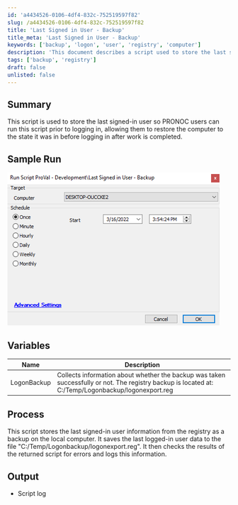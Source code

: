```yaml
---
id: 'a4434526-0106-4df4-832c-752519597f82'
slug: /a4434526-0106-4df4-832c-752519597f82
title: 'Last Signed in User - Backup'
title_meta: 'Last Signed in User - Backup'
keywords: ['backup', 'logon', 'user', 'registry', 'computer']
description: 'This document describes a script used to store the last signed-in user information for PRONOC users, allowing them to restore their computer to its previous state after work is completed. It details the process of creating a registry backup and logging the results.'
tags: ['backup', 'registry']
draft: false
unlisted: false
---
```


## Summary

This script is used to store the last signed-in user so PRONOC users can run this script prior to logging in, allowing them to restore the computer to the state it was in before logging in after work is completed.

## Sample Run

![Sample Run](../../../static/img/docs/a4434526-0106-4df4-832c-752519597f82/image_1.png)

## Variables

| Name          | Description                                                                                       |
|---------------|---------------------------------------------------------------------------------------------------|
| LogonBackup   | Collects information about whether the backup was taken successfully or not. The registry backup is located at: C:/Temp/Logonbackup/logonexport.reg |

## Process

This script stores the last signed-in user information from the registry as a backup on the local computer. It saves the last logged-in user data to the file "C:/Temp/Logonbackup/logonexport.reg". It then checks the results of the returned script for errors and logs this information.

## Output

- Script log

